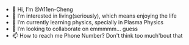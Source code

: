 - 👋 Hi, I’m @A11en-Cheng
- 👀 I’m interested in living(seriously), which means enjoying the life
- 🌱 I’m currently learning physics, specially in Plasma Physics
- 💞️ I’m looking to collaborate on emmmmm... guess
- 📫 How to reach me Phone Number? Don't think too much'bout that

<!---
A11en-Cheng/A11en-Cheng is a ✨ special ✨ repository because its `README.md` (this file) appears on your GitHub profile.
You can click the Preview link to take a look at your changes.
--->
